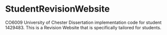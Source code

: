 # StudentRevisionWebsite
CO6009 University of Chester Dissertation implementation code for student 1429483. This is a Revision Website that is specifically tailored for students.

